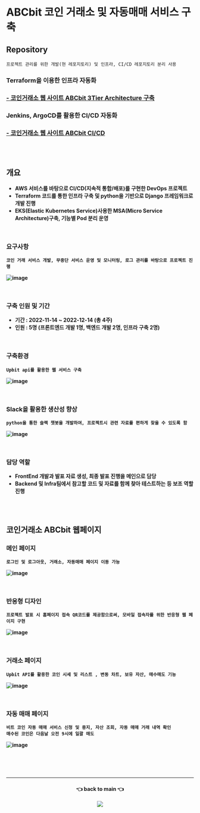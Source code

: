 # ABCbit 코인 거래소 및 자동매매 서비스 구축

## Repository
```
프로젝트 관리를 위한 개발(현 레포지토리) 및 인프라, CI/CD 레포지토리 분리 사용
```
### Terraform을 이용한 인프라 자동화
### <b><a href="https://github.com/bbyu2/BTC_edu_final_terraform"> - 코인거래소 웹 사이트 ABCbit 3Tier Architecture 구축 </a></b>
### Jenkins, ArgoCD를 활용한 CI/CD 자동화
### <b><a href="https://github.com/bbyu2/BTC_edu_final_CICD"> - 코인거래소 웹 사이트 ABCbit CI/CD </a></b>

<br/><br/>

## 개요
- <b> AWS 서비스를 바탕으로 CI/CD(지속적 통합/배포)를 구현한 DevOps 프로젝트 </b>
- <b> Terraform 코드를 통한 인프라 구축 및 python을 기반으로 Django 프레임워크로 개발 진행
- <b> EKS(Elastic Kubernetes Service)사용한 MSA(Micro Service Architecture)구축, 기능별 Pod 분리 운영 </b>

<br/>

### 요구사항
```
코인 거래 서비스 개발, 무중단 서비스 운영 및 모니터링, 로그 관리를 바탕으로 프로젝트 진행 
```
![image](https://user-images.githubusercontent.com/84059211/212466540-9981747e-95fa-4e86-89f2-0c607060f703.png)

<br/>

### 구축 인원 및 기간
- <b> 기간 : 2022-11-14 ~ 2022-12-14 (총 4주) </b> 
- <b> 인원 : 5명 (프론트엔드 개발 1명, 백엔드 개발 2명, 인프라 구축 2명) </b>

<br/>

### 구축환경
```
Upbit api를 활용한 웹 서비스 구축
```
![image](https://user-images.githubusercontent.com/84059211/212466367-1720147a-9b6b-4d1d-a322-02c099b323d9.png)

<br/>

### Slack을 활용한 생산성 향상
```
python을 통한 슬랙 챗봇을 개발하여, 프로젝트시 관련 자료를 편하게 찾을 수 있도록 함
```
![image](https://user-images.githubusercontent.com/84059211/212466480-f8bffe1d-833f-443b-9917-1df81cf8078a.png)

<br/>

### 담당 역할
- FrontEnd 개발과 발표 자료 생성, 최종 발표 진행을 메인으로 담당 
- Backend 및 Infra팀에서 참고할 코드 및 자료를 함께 찾아 테스트하는 등 보조 역할 진행

<br/><br/>

## 코인거래소 ABCbit 웹페이지
### 메인 페이지
```
로그인 및 로그아웃, 거래소, 자동매매 페이지 이동 가능
```
![image](https://user-images.githubusercontent.com/84059211/212468504-1c9226eb-90d3-4d5e-9ca2-ac05900952bb.png)

<br/>

### 반응형 디자인
```
프로젝트 발표 시 홈페이지 접속 QR코드를 제공함으로써, 모바일 접속자를 위한 반응형 웹 페이지 구현
```
![image](https://user-images.githubusercontent.com/84059211/212819414-2216ee05-7dd4-4275-8240-9dff18d6bfcb.png)

<br/>

### 거래소 페이지
```
Upbit API를 활용한 코인 시세 및 리스트 , 변동 차트, 보유 자산, 매수매도 기능
```
![image](https://user-images.githubusercontent.com/84059211/212468665-7e1648ec-e969-4d17-bd20-c537ee22b80d.png)

<br/>

### 자동 매매  페이지
```
비트 코인 자동 매매 서비스 신청 및 중지, 자산 조회, 자동 매매 거래 내역 확인 
매수된 코인은 다음날 오전 9시에 일괄 매도
```
![image](https://user-images.githubusercontent.com/84059211/212468706-bc5e5434-7f51-4b6d-b436-9f3f33e9cc1c.png)

<br/><br/><br/>
***

<div align=center>
<h4> 👈 back to main 👈 </h4>
<a href="https://github.com/bbyu2"> 
<img src="https://img.shields.io/endpoint?label=bbyu2&logo=github&style=for-the-badge&url=https%3A%2F%2Fgithub.com%2Fbbyu2%2F"/>
</a>
</div>

